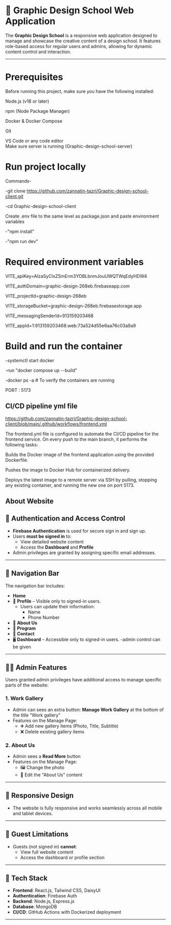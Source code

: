 # 🎨 Graphic Design School Web Application

The **Graphic Design School** is a responsive web application designed to manage and showcase the creative content of a design school. It features role-based access for regular users and admins, allowing for dynamic content control and interaction.

---

# Prerequisites
Before running this project, make sure you have the following installed:

Node.js (v18 or later)

npm (Node Package Manager)

Docker & Docker Compose

Git

VS Code or any code editor  
Make sure server is running (Graphic-design-school-server)


# Run project locally
Commands-

-git clone https://github.com/zannatin-tazri/Graphic-design-school-client.git

-cd Graphic-design-school-client

Create .env file to the same level as package.json and paste environment variables

-"npm install"

-"npm run dev"

# Required environment variables
VITE_apiKey=AIzaSyClxZSmErm3YOBLbnmJouUWQTWqEdyHDW4  

VITE_authDomain=graphic-design-268eb.firebaseapp.com  

VITE_projectId=graphic-design-268eb  

VITE_storageBucket=graphic-design-268eb.firebasestorage.app  

VITE_messagingSenderId=913159203468  

VITE_appId=1:913159203468:web:73a524d55e6aa76c03a9a9  

# Build and run the container
-systemctl start docker

-run "docker compose up --build"

-docker ps -a   # To verify the containers are running

PORT : 5173

## CI/CD pipeline yml file
https://github.com/zannatin-tazri/Graphic-design-school-client/blob/main/.github/workflows/frontend.yml

The frontend.yml file is configured to automate the CI/CD pipeline for the frontend service. On every push to the main branch, it performs the following tasks:  

Builds the Docker image of the frontend application using the provided Dockerfile.  

Pushes the image to Docker Hub for containerized delivery.  

Deploys the latest image to a remote server via SSH by pulling, stopping any existing container, and running the new one on port 5173.  


## About Website


## 🔐 Authentication and Access Control

- **Firebase Authentication** is used for secure sign in and sign up.
- Users **must be signed in** to:
  - View detailed website content
  - Access the **Dashboard** and **Profile**
- Admin privileges are granted by assigning specific email addresses.

---

## 🧭 Navigation Bar

The navigation bar includes:
- **Home**
- 👤 **Profile** – Visible only to signed-in users.
  - Users can update their information:
    - Name
    - Phone Number
- 📄 **About Us**
- 📄 **Program**
- 📄 **Contact**
- 🖥️ **Dashboard** – Accessible only to signed-in users.
                    -admin control can be given
  


---

## 🧑‍💼 Admin Features

Users granted admin privileges have additional access to manage specific parts of the website:

### 1. Work Gallery
- Admin can sees an extra button: **Manage Work Gallery** at the bottom of the title "Work gallery"
- Features on the Manage Page:
  - ➕ Add new gallery items (Photo, Title, Subtitle)
  - ❌ Delete existing gallery items

### 2. About Us
- Admin sees a **Read More** button
- Features on the Manage Page:
  - 🖼️ Change the photo
  - 📝 Edit the "About Us" content

---

## 📱 Responsive Design

- The website is fully responsive and works seamlessly across all mobile and tablet devices.

---

## 🚫 Guest Limitations

- Guests (not signed in) **cannot**:
  - View full website content
  - Access the dashboard or profile section

---

## 🔧 Tech Stack

- **Frontend**: React.js, Tailwind CSS, DaisyUI
- **Authentication**: Firebase Auth
- **Backend**: Node.js, Express.js
- **Database**: MongoDB
- **CI/CD**: GitHub Actions with Dockerized deployment

---




